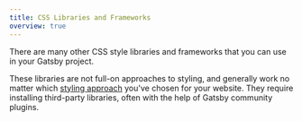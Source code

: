 ```yaml
---
title: CSS Libraries and Frameworks
overview: true
---
```


There are many other CSS style libraries and frameworks that you can use in your Gatsby project.

These libraries are not full-on approaches to styling, and generally work no matter which [styling approach](/docs/styling/) you've chosen for your website. They require installing third-party libraries, often with the help of Gatsby community plugins.

<GuideList slug={props.slug} />
